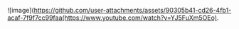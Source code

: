 ![image](https://github.com/user-attachments/assets/90305b41-cd26-4fb1-acaf-7f9f7cc99faa(https://www.youtube.com/watch?v=YJ5FuXm5OEo).
